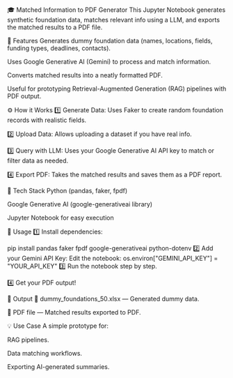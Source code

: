 🎓 Matched Information to PDF Generator
This Jupyter Notebook generates synthetic foundation data, matches relevant info using a LLM, and exports the matched results to a PDF file.

📌 Features
Generates dummy foundation data (names, locations, fields, funding types, deadlines, contacts).

Uses Google Generative AI (Gemini) to process and match information.

Converts matched results into a neatly formatted PDF.

Useful for prototyping Retrieval-Augmented Generation (RAG) pipelines with PDF output.

⚙️ How it Works
1️⃣ Generate Data:
Uses Faker to create random foundation records with realistic fields.

2️⃣ Upload Data:
Allows uploading a dataset if you have real info.

3️⃣ Query with LLM:
Uses your Google Generative AI API key to match or filter data as needed.

4️⃣ Export PDF:
Takes the matched results and saves them as a PDF report.

🧩 Tech Stack
Python (pandas, faker, fpdf)

Google Generative AI (google-generativeai library)

Jupyter Notebook for easy execution

🚀 Usage
1️⃣ Install dependencies:

pip install pandas faker fpdf google-generativeai python-dotenv
2️⃣ Add your Gemini API Key:
Edit the notebook:
os.environ["GEMINI_API_KEY"] = "YOUR_API_KEY"
3️⃣ Run the notebook step by step.

4️⃣ Get your PDF output!

📁 Output
📄 dummy_foundations_50.xlsx — Generated dummy data.

📑 PDF file — Matched results exported to PDF.

💡 Use Case
A simple prototype for:

RAG pipelines.

Data matching workflows.

Exporting AI-generated summaries.
